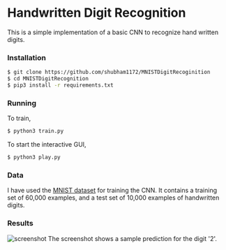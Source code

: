 # Handwritten Digit Recognition 
  
This is a simple implementation of a basic CNN to recognize hand written digits.
### Installation
```sh
$ git clone https://github.com/shubham1172/MNISTDigitRecoginition
$ cd MNISTDigitRecognition
$ pip3 install -r requirements.txt
```
### Running
To train, 
```sh
$ python3 train.py
```
To start the interactive GUI,
```sh
$ python3 play.py
```
### Data
I have used the [MNIST dataset](http://yann.lecun.com/exdb/mnist/) for training the CNN. It contains a training set of 60,000 examples, and a test set of 10,000 examples of handwritten digits.

###  Results
![screenshot](https://lh3.googleusercontent.com/bvdVUb3yn5jUiKO-95VNomL4FvrqHFUHgqY-MKtYBWLdllgsEl4owz41J4vFBzDeD3kd3pxooxjkFqw9w56bEuXSCYsGbyS9AcimZNV3uBFwEESasnLRIb-QjP5JD8IhVW_VNCear4YvUPyUkdsM_uhOyY8WYU_xPsAAF_gkqDCWVFx7CSCJeZBKTzUXK-cR5yzuwjyd6BGZEfsZsSppO9PiD69RZEVnZBF7bNUZDVQusY7lV7y44rYGw5Msb_efWyOlKlotzWfUyjFMIHgiUr7iFkMoB08A5v8aqhEIGe9dU1dTdhjvG9WrEzhLthdMDcgdNXb9aEqyDIMNoK3OFjGGwbZyFi2j7OMFI7y14CE6rSzzYwUS9MEGPW8O7go2emYOqSGjrCwYpXPBCgU9-5rSgSqFewbBUOHN0xK41T8um7U5g20Q1-bq2ywjW5HowGHJWtdK1WGAuy3Zr27nvcR7D7v9FZztYwpNvFFjSmxXBXgRpf-xPOnMrm5XRvsSKapXkot0tw2xFi7uKC8wkWfgZ6Hf-jCUve1N0l3dD2g0w-Py7jLCF4WIZGzsNDkhvfrhnFw41IjSTQlPjUbgk7DEJoQP_nvbIx0DglI=w931-h510-no)
The screenshot shows a sample prediction for the digit '2'.